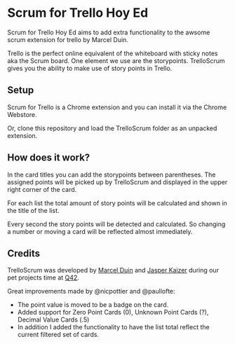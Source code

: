 Scrum for Trello Hoy Ed
===========

Scrum for Trello Hoy Ed aims to add extra functionality to the awsome scrum extension for trello by Marcel Duin.


Trello is the perfect online equivalent of the whiteboard with sticky notes aka the Scrum
board. One element we use are the storypoints. TrelloScrum gives you the ability to
make use of story points in Trello.

Setup
-----

Scrum for Trello is a Chrome extension and you can install it via the Chrome Webstore.

Or, clone this repository and load the TrelloScrum folder as an unpacked extension.

How does it work?
-----------------
In the card titles you can add the storypoints between parentheses. The assigned points
will be picked up by TrelloScrum and displayed in the upper right corner of the card.

For each list the total amount of story points will be calculated and shown in the title
of the list.

Every second the story points will be detected and calculated. So changing a number or moving
a card will be reflected almost immediately.


Credits
-------
TrelloScrum was developed by [Marcel Duin](http://webglmarcel.q42.net/) and [Jasper Kaizer](https://twitter.com/jkaizer)
during our pet projects time at [Q42](http://q42.com).

Great improvements made by @nicpottier and @paullofte:

* The point value is moved to be a badge on the card.
* Added support for Zero Point Cards (0), Unknown Point Cards (?), Decimal Value Cards (.5)
* In addition I added the functionality to have the list total reflect the current filtered set of cards.


